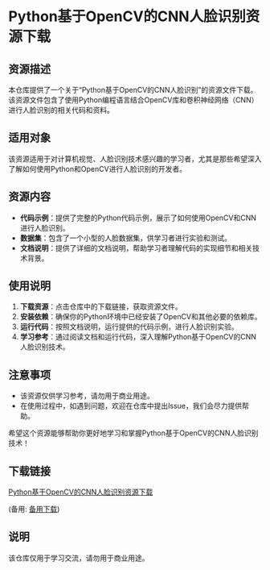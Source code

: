 # Python基于OpenCV的CNN人脸识别资源下载

## 资源描述

本仓库提供了一个关于“Python基于OpenCV的CNN人脸识别”的资源文件下载。该资源文件包含了使用Python编程语言结合OpenCV库和卷积神经网络（CNN）进行人脸识别的相关代码和资料。

## 适用对象

该资源适用于对计算机视觉、人脸识别技术感兴趣的学习者，尤其是那些希望深入了解如何使用Python和OpenCV进行人脸识别的开发者。

## 资源内容

- **代码示例**：提供了完整的Python代码示例，展示了如何使用OpenCV和CNN进行人脸识别。
- **数据集**：包含了一个小型的人脸数据集，供学习者进行实验和测试。
- **文档说明**：提供了详细的文档说明，帮助学习者理解代码的实现细节和相关技术背景。

## 使用说明

1. **下载资源**：点击仓库中的下载链接，获取资源文件。
2. **安装依赖**：确保你的Python环境中已经安装了OpenCV和其他必要的依赖库。
3. **运行代码**：按照文档说明，运行提供的代码示例，进行人脸识别实验。
4. **学习参考**：通过阅读文档和运行代码，深入理解Python基于OpenCV的CNN人脸识别技术。

## 注意事项

- 该资源仅供学习参考，请勿用于商业用途。
- 在使用过程中，如遇到问题，欢迎在仓库中提出Issue，我们会尽力提供帮助。

希望这个资源能够帮助你更好地学习和掌握Python基于OpenCV的CNN人脸识别技术！

## 下载链接
[Python基于OpenCV的CNN人脸识别资源下载](https://pan.quark.cn/s/25ce7ee6e22a) 

(备用: [备用下载](https://pan.baidu.com/s/1IBeDGAoLvg7tao2TgAO8Ag?pwd=1234))

## 说明

该仓库仅用于学习交流，请勿用于商业用途。

